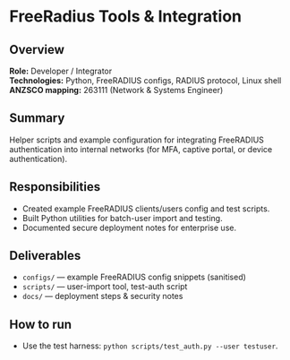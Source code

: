 # FreeRadius Tools & Integration

## Overview
**Role:** Developer / Integrator  
**Technologies:** Python, FreeRADIUS configs, RADIUS protocol, Linux shell  
**ANZSCO mapping:** 263111 (Network & Systems Engineer)

## Summary
Helper scripts and example configuration for integrating FreeRADIUS authentication into internal networks (for MFA, captive portal, or device authentication).

## Responsibilities
- Created example FreeRADIUS clients/users config and test scripts.  
- Built Python utilities for batch-user import and testing.  
- Documented secure deployment notes for enterprise use.

## Deliverables
- `configs/` — example FreeRADIUS config snippets (sanitised)  
- `scripts/` — user-import tool, test-auth script  
- `docs/` — deployment steps & security notes

## How to run
- Use the test harness: `python scripts/test_auth.py --user testuser`.


